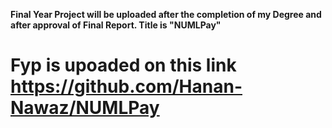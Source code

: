 **Final Year Project will be uploaded after the completion of my Degree and after approval of Final Report. Title is "NUMLPay"**
# Fyp is upoaded on this link https://github.com/Hanan-Nawaz/NUMLPay
